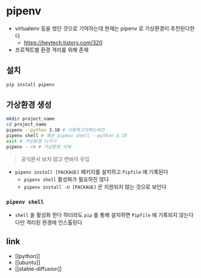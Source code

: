 # pipenv
- virtualenv 등을 썼던 것으로 기억하는데 현재는 pipenv 로 가상환경이 추천된다한다
  + https://heytech.tistory.com/320
- 프로젝트별 환경 격리를 위해 존재

## 설치
```sh
pip install pipenv
```

## 가상환경 생성
```sh
mkdir project_name
cd project_name
pipenv --python 3.10 # 사용하고자하는버전
pipenv shell # 혹은 pipenv shell --python 3.10
exit # 가상환경 나가기
pipenv --rm # 가상환경 삭제
```

> 공식문서 보지 않고 런바이 두잉
- `pipenv install [PACKAGE]` 패키지를 설치하고 `Pipfile` 에 기록된다
  - `pipenv shell` 활성화가 필요하진 않다
  - `pipenv install -U [PACKAGE]` 은 지원되지 않는 것으로 보인다

### `pipenv shell`
- `shell` 을 활성화 한다 하더라도 `pip` 를 통해 설치하면 `Pipfile` 에 기록되지 않는다 다만 격리된 환경에 인스톨된다

## link
- [[python]]
- [[ubuntu]]
- [[stable-diffusion]]
